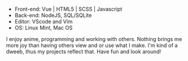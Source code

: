 * Front-end: Vue | HTML5 | SCSS | Javascript
* Back-end: NodeJS, SQL/SQLite
* Editor: VScode and Vim
* OS: Linux Mint, Mac OS

I enjoy anime, programming and working with others. Nothing brings me more joy than having others view and or use what I make. I'm kind of a dweeb, thus my projects reflect that. Have fun and look around!
